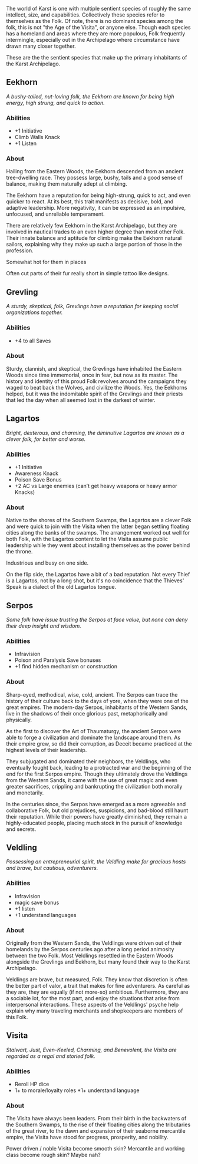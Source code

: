 The world of Karst is one with multiple sentient species of roughly the same intellect, size, and capabilities. Collectively these species refer to themselves as the Folk. Of note, there is no dominant species among the folk, this is not "the Age of the Visita", or anyone else. Though each species has a homeland and areas where they are more populous, Folk frequently intermingle, especially out in the Archipelago where circumstance have drawn many closer together.

These are the the sentient species that make up the primary inhabitants of the Karst Archipelago. 

## Eekhorn
_A bushy-tailed, nut-loving folk, the Eekhorn are known for being high energy, high strung, and quick to action._

### Abilities 
* +1 Initiative 
* Climb Walls Knack 
* +1 Listen

### About
Hailing from the Eastern Woods, the Eekhorn descended from an ancient tree-dwelling race. They possess large, bushy, tails and a good sense of balance, making them naturally adept at climbing.

The Eekhorn have a reputation for being high-strung, quick to act, and even quicker to react. At its best, this trait manifests as decisive, bold, and adaptive leadership. More negativity, it can be expressed as an impulsive, unfocused, and unreliable temperament.

There are relatively few Eekhorn in the Karst Archipelago, but they are involved in nautical trades to an even higher degree than most other Folk. Their innate balance and aptitude for climbing make the Eekhorn natural sailors, explaining why they make up such a large portion of those in the profession.

Somewhat hot for them in places

Often cut parts of their fur really short in simple tattoo like designs.

## Grevling
_A sturdy, skeptical, folk, Grevlings have a reputation for keeping social organizations together._

### Abilities
* +4 to all Saves

### About
Sturdy, clannish, and skeptical, the Grevlings have inhabited the Eastern Woods since time immemorial, once in fear, but now as its master. The history and identity of this proud Folk revolves around the campaigns they waged to beat back the Wolves, and civilize the Woods. Yes, the Eekhorns helped, but it was the indomitable spirit of the Grevlings and their priests that led the day when all seemed lost in the darkest of winter.

## Lagartos
_Bright, dexterous, and charming, the diminutive Lagartos are known as a clever folk, for better and worse._

### Abilities
* +1 Initiative
* Awareness Knack
* Poison Save Bonus
* +2 AC vs Large enemies (can’t get heavy weapons or heavy armor Knacks)

### About
Native to the shores of the Southern Swamps, the Lagartos are a clever Folk and were quick to join with the Visita when the latter began settling floating cities along the banks of the swamps. The arrangement worked out well for both Folk, with the Lagartos content to let the Visita assume public leadership while they went about installing themselves as the power behind the throne.

Industrious and busy on one side.

On the flip side, the Lagartos have a bit of a bad reputation. Not every Thief is a Lagartos, not by a long shot, but it's no coincidence that the Thieves' Speak is a dialect of the old Lagartos tongue.

## Serpos
_Some folk have issue trusting the Serpos at face value, but none can deny their deep insight and wisdom._

### Abilities
* Infravision
* Poison and Paralysis Save bonuses
* +1 find hidden mechanism or construction

### About
Sharp-eyed, methodical, wise, cold, ancient. The Serpos can trace the history of their culture back to the days of yore, when they were one of the great empires. The modern-day Serpos, inhabitants of the Western Sands, live in the shadows of their once glorious past, metaphorically and physically. 

As the first to discover the Art of Thaumaturgy, the ancient Serpos were able to forge a civilization and dominate the landscape around them. As their empire grew, so did their corruption, as Deceit became practiced at the highest levels of their leadership. 

They subjugated and dominated their neighbors, the Veldlings, who eventually fought back, leading to a protracted war and the beginning of the end for the first Serpos empire. Though they ultimately drove the Veldlings from the Western Sands, it came with the use of great magic and even greater sacrifices, crippling and bankrupting the civilization both morally and monetarily.

In the centuries since, the Serpos have emerged as a more agreeable and collaborative Folk, but old prejudices, suspicions, and bad-blood still haunt their reputation. While their powers have greatly diminished, they remain a highly-educated people, placing much stock in the pursuit of knowledge and secrets.

## Veldling
_Possessing an entrepreneurial spirit, the Veldling make for gracious hosts and brave, but cautious, adventurers._

### Abilities
* Infravision
* magic save bonus
* +1 listen
* +1 understand languages

### About
Originally from the Western Sands, the Veldlings were driven out of their homelands by the Serpos centuries ago after a long period animosity between the two Folk. Most Veldlings resettled in the Eastern Woods alongside the Grevlings and Eekhorn, but many found their way to the Karst Archipelago.

Veldlings are brave, but measured, Folk. They know that discretion is often the better part of valor, a trait that makes for fine adventurers. As careful as they are, they are equally (if not more-so) ambitious. Furthermore, they are a sociable lot, for the most part, and enjoy the situations that arise from interpersonal interactions. These aspects of the Veldlings' psyche help explain why many traveling merchants and shopkeepers are members of this Folk.

## Visita
_Stalwart, Just, Even-Keeled, Charming, and Benevolent, the Visita are regarded as a regal and storied folk._

### Abilities
* Reroll HP dice
* 1+ to morale/loyalty roles
*1+ understand language

### About
The Visita have always been leaders. From their birth in the backwaters of the Southern Swamps, to the rise of their floating cities along the tributaries of the great river, to the dawn and expansion of their seaborne mercantile empire, the Visita have stood for progress, prosperity, and nobility.

Power driven / noble Visita become smooth skin? Mercantile and working class become rough skin? Maybe nah?
